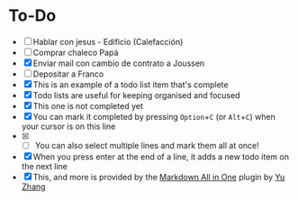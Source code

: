 # To-Do

- [ ] Hablar con jesus - Edificio (Calefacción)
- [ ] Comprar chaleco Papá
- [x] Enviar mail con cambio de contrato a Joussen
- [ ] Depositar a Franco
- [x] This is an example of a todo list item that's complete
- [x] Todo lists are useful for keeping organised and focused
- [x] This one is not completed yet
- [x] You can mark it completed by pressing `Option`+`C` (or `Alt`+`C`) when your cursor is on this line
- [x] - [ ] You can also select multiple lines and mark them all at once!
- [x] When you press enter at the end of a line, it adds a new todo item on the next line
- [x] This, and more is provided by the [Markdown All in One](https://marketplace.visualstudio.com/items?itemName=yzhang.markdown-all-in-one) plugin by [Yu Zhang](https://github.com/yzhang-gh)
